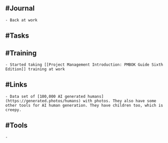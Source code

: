 ## #Journal
	- Back at work
## #Tasks
## #Training
	- Started taking [[Project Management Introduction: PMBOK Guide Sixth Edition]] training at work
## #Links
	- Data set of [100,000 AI generated humans](https://generated.photos/humans) with photos. They also have some other tools for AI human generation. They have children too, which is creepy.
## #Tools
	-